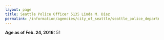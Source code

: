 ```yaml
---
layout: page
title: Seattle Police Officer 5135 Linda M. Diaz
permalink: /information/agencies/city_of_seattle/seattle_police_department/copbook/5135/
---
```


**Age as of Feb. 24, 2016:** 51
